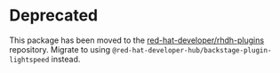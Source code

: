 # Deprecated

This package has been moved to the [red-hat-developer/rhdh-plugins](https://github.com/redhat-developer/rhdh-plugins) repository. Migrate to using `@red-hat-developer-hub/backstage-plugin-lightspeed` instead.
